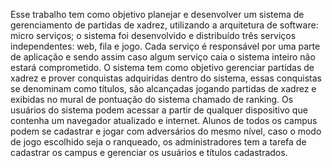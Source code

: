Esse trabalho tem como objetivo planejar e desenvolver um sistema de gerenciamento de partidas de xadrez, utilizando a arquitetura de software: micro serviços; o sistema foi desenvolvido e distribuído três serviços independentes: web, fila e jogo. Cada serviço é responsável por uma parte de aplicação e sendo assim caso algum serviço caia o sistema inteiro não estará comprometido. O sistema tem como objetivo gerenciar partidas de xadrez e prover conquistas adquiridas dentro do sistema, essas conquistas se denominam como títulos, são alcançadas jogando partidas de xadrez e exibidas no mural de pontuação do sistema chamado de ranking. Os usuários do sistema podem acessar a partir de qualquer dispositivo que contenha um navegador atualizado e internet. Alunos de todos os campus podem se cadastrar e jogar com adversários do mesmo nível, caso o modo de jogo escolhido seja o ranqueado, os administradores tem a tarefa de cadastrar os campus e gerenciar os usuários e títulos cadastrados.

